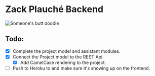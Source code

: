 # Zack Plauché Backend
![Someone's butt doodle](https://previews.123rf.com/images/sudowoodo/sudowoodo1912/sudowoodo191200036/136461633-cartoon-butt-drawing-simple-hand-drawn-doodle-of-round-male-buttocks-funny-vector-clip-art-illustrat.jpg)


## Todo:
- [x] Complete the project model and assistant modules.
- [x] Connect the Project model to the REST Api
    - [x] Add CamelCase rendering to the project.
- [ ] Push to Heroku to and make sure it's showing up on the frontend.